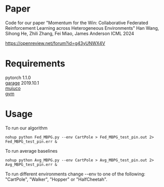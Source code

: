 # Paper
Code for our paper 
"Momentum for the Win: Collaborative Federated Reinforcement Learning across Heterogeneous Environments" 
Han Wang, Sihong He, Zhili Zhang, Fei Miao, James Anderson
ICML 2024

https://openreview.net/forum?id=g43yUNWX4V

# Requirements
pytorch 1.1.0  
[garage](https://github.com/rlworkgroup/garage) 2019.10.1\
[mujuco](http://www.mujoco.org/)  
[gym](https://github.com/openai/gym)  

# Usage

To run our algorithm
```
nohup python Fed_MBPG.py --env CartPole > Fed_MBPG_test_pin.out 2> Fed_MBPG_test_pin.err &
```

To run average baselines
```
nohup python Avg_MBPG.py --env CartPole > Avg_MBPG_test_pin.out 2> Avg_MBPG_test_pin.err &
```

To run different environments change --env to one of the following: "CartPole", "Walker", "Hopper" or "HalfCheetah". 

